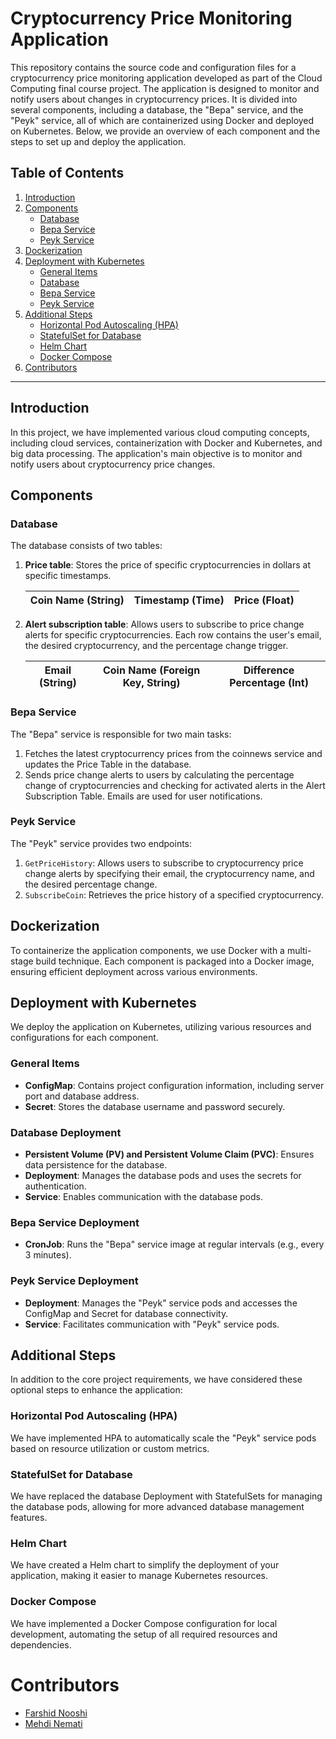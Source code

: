 # Cryptocurrency Price Monitoring Application

This repository contains the source code and configuration files for a cryptocurrency price monitoring application developed as part of the Cloud Computing final course project. The application is designed to monitor and notify users about changes in cryptocurrency prices. It is divided into several components, including a database, the "Bepa" service, and the "Peyk" service, all of which are containerized using Docker and deployed on Kubernetes. Below, we provide an overview of each component and the steps to set up and deploy the application.

## Table of Contents
1. [Introduction](#introduction)
2. [Components](#components)
    - [Database](#database)
    - [Bepa Service](#bepa-service)
    - [Peyk Service](#peyk-service)
3. [Dockerization](#dockerization)
4. [Deployment with Kubernetes](#deployment-with-kubernetes)
    - [General Items](#general-items)
    - [Database](#database-deployment)
    - [Bepa Service](#bepa-service-deployment)
    - [Peyk Service](#peyk-service-deployment)
5. [Additional Steps](#additional-steps)
    - [Horizontal Pod Autoscaling (HPA)](#horizontal-pod-autoscaling)
    - [StatefulSet for Database](#statefulset-for-database)
    - [Helm Chart](#helm-chart)
    - [Docker Compose](#docker-compose)
6. [Contributors](#contributors)


---

## Introduction

In this project, we have implemented various cloud computing concepts, including cloud services, containerization with Docker and Kubernetes, and big data processing. The application's main objective is to monitor and notify users about cryptocurrency price changes.

## Components

### Database

The database consists of two tables:

1. **Price table**: Stores the price of specific cryptocurrencies in dollars at specific timestamps.

   | Coin Name (String) | Timestamp (Time) | Price (Float) |
   |--------------------|-------------------|---------------|

2. **Alert subscription table**: Allows users to subscribe to price change alerts for specific cryptocurrencies. Each row contains the user's email, the desired cryptocurrency, and the percentage change trigger.

   | Email (String) | Coin Name (Foreign Key, String) | Difference Percentage (Int) |
   |-----------------|---------------------------------|-----------------------------|


### Bepa Service

The "Bepa" service is responsible for two main tasks:
1. Fetches the latest cryptocurrency prices from the coinnews service and updates the Price Table in the database.
2. Sends price change alerts to users by calculating the percentage change of cryptocurrencies and checking for activated alerts in the Alert Subscription Table. Emails are used for user notifications.

### Peyk Service

The "Peyk" service provides two endpoints:
1. `GetPriceHistory`: Allows users to subscribe to cryptocurrency price change alerts by specifying their email, the cryptocurrency name, and the desired percentage change.
2. `SubscribeCoin`: Retrieves the price history of a specified cryptocurrency.

## Dockerization

To containerize the application components, we use Docker with a multi-stage build technique. Each component is packaged into a Docker image, ensuring efficient deployment across various environments.

## Deployment with Kubernetes

We deploy the application on Kubernetes, utilizing various resources and configurations for each component.

### General Items

- **ConfigMap**: Contains project configuration information, including server port and database address.
- **Secret**: Stores the database username and password securely.

### Database Deployment

- **Persistent Volume (PV) and Persistent Volume Claim (PVC)**: Ensures data persistence for the database.
- **Deployment**: Manages the database pods and uses the secrets for authentication.
- **Service**: Enables communication with the database pods.

### Bepa Service Deployment

- **CronJob**: Runs the "Bepa" service image at regular intervals (e.g., every 3 minutes).

### Peyk Service Deployment

- **Deployment**: Manages the "Peyk" service pods and accesses the ConfigMap and Secret for database connectivity.
- **Service**: Facilitates communication with "Peyk" service pods.

## Additional Steps

In addition to the core project requirements, we have considered these optional steps to enhance the application:

### Horizontal Pod Autoscaling (HPA)

We have implemented HPA to automatically scale the "Peyk" service pods based on resource utilization or custom metrics.

### StatefulSet for Database

We have replaced the database Deployment with StatefulSets for managing the database pods, allowing for more advanced database management features.

### Helm Chart

We have created a Helm chart to simplify the deployment of your application, making it easier to manage Kubernetes resources.

### Docker Compose

We have implemented a Docker Compose configuration for local development, automating the setup of all required resources and dependencies.

# Contributors
* [Farshid Nooshi](https://FarshidNooshi.GitHub.io)
* [Mehdi Nemati](https://github.com/mohammadmahdi255)
